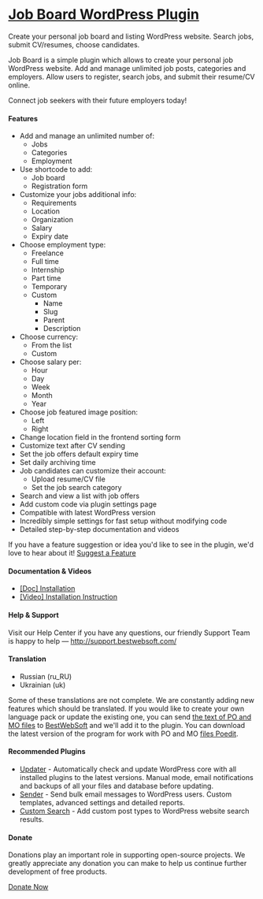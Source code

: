<a href="http://bestwebsoft.com/products/wordpress/plugins/job-board/" target=_blank>Job Board WordPress Plugin</a>
========================

Create your personal job board and listing WordPress website. Search jobs, submit CV/resumes, choose candidates.

<p>Job Board is a simple plugin which allows to create your personal job WordPress website. Add and manage unlimited job posts, categories and employers. Allow users to register, search jobs, and submit their resume/CV online.</p>

<p>Connect job seekers with their future employers today!</p>


<div class='video'></div>


<h4>Features</h4>

<ul>
<li>Add and manage an unlimited number of:

<ul>
<li>Jobs</li>
<li>Categories</li>
<li>Employment</li>
</ul></li>
<li>Use shortcode to add:

<ul>
<li>Job board</li>
<li>Registration form</li>
</ul></li>
<li>Customize your jobs additional info:

<ul>
<li>Requirements</li>
<li>Location</li>
<li>Organization</li>
<li>Salary</li>
<li>Expiry date</li>
</ul></li>
<li>Choose employment type:

<ul>
<li>Freelance</li>
<li>Full time</li>
<li>Internship</li>
<li>Part time</li>
<li>Temporary</li>
<li>Custom

<ul>
<li>Name</li>
<li>Slug</li>
<li>Parent</li>
<li>Description</li>
</ul></li>
</ul></li>
<li>Choose currency:

<ul>
<li>From the list</li>
<li>Custom</li>
</ul></li>
<li>Choose salary per:

<ul>
<li>Hour</li>
<li>Day</li>
<li>Week</li>
<li>Month</li>
<li>Year</li>
</ul></li>
<li>Choose job featured image position:

<ul>
<li>Left</li>
<li>Right</li>
</ul></li>
<li>Change location field in the frontend sorting form</li>
<li>Customize text after CV sending</li>
<li>Set the job offers default expiry time</li>
<li>Set daily archiving time</li>
<li>Job candidates can customize their account:

<ul>
<li>Upload resume/CV file</li>
<li>Set the job search category</li>
</ul></li>
<li>Search and view a list with job offers</li>
<li>Add custom code via plugin settings page</li>
<li>Compatible with latest WordPress version</li>
<li>Incredibly simple settings for fast setup without modifying code</li>
<li>Detailed step-by-step documentation and videos</li>
</ul>

<p>If you have a feature suggestion or idea you'd like to see in the plugin, we'd love to hear about it! <a href="http://support.bestwebsoft.com/hc/en-us/requests/new">Suggest a Feature</a></p>

<h4>Documentation &#38; Videos</h4>

<ul>
<li><a href="https://docs.google.com/document/d/1Lg33uJlVEW6Seo7oio8Dsc0PgOq0iXotTRtyHUHJLCI/">[Doc] Installation</a></li>
<li><a href="http://www.youtube.com/watch?v=-5mDdQmDuIc">[Video] Installation Instruction</a></li>
</ul>

<h4>Help &#38; Support</h4>

<p>Visit our Help Center if you have any questions, our friendly Support Team is happy to help &#8212; <a href="http://support.bestwebsoft.com/">http://support.bestwebsoft.com/</a></p>

<h4>Translation</h4>

<ul>
<li>Russian (ru_RU)</li>
<li>Ukrainian (uk)</li>
</ul>

<p>Some of these translations are not complete. We are constantly adding new features which should be translated. If you would like to create your own language pack or update the existing one, you can send <a href="http://codex.wordpress.org/Translating_WordPress">the text of PO and MO files</a> to <a href="http://support.bestwebsoft.com/hc/en-us/requests/new">BestWebSoft</a> and we'll add it to the plugin. You can download the latest version of the program for work with PO and MO <a href="http://www.poedit.net/download.php">files Poedit</a>.</p>

<h4>Recommended Plugins</h4>

<ul>
<li><a href="http://bestwebsoft.com/products/wordpress/plugins/updater/?k=c9514c3366ba95825f1470bfc8d75f4f">Updater</a> - Automatically check and update WordPress core with all installed plugins to the latest versions. Manual mode, email notifications and backups of all your files and database before updating.</li>
<li><a href="http://bestwebsoft.com/products/wordpress/plugins/sender/?k=ccd218c6d916f9735e3de54ff210e4fe">Sender</a> - Send bulk email messages to WordPress users. Custom templates, advanced settings and detailed reports.</li>
<li><a href="http://bestwebsoft.com/products/wordpress/plugins/custom-search/?k=0320eef03b72c22f7448ab163f612a6d">Custom Search</a> - Add custom post types to WordPress website search results.</li>
</ul>

<h4>Donate</h4>

<p>Donations play an important role in supporting open-source projects. We greatly appreciate any donation you can make to help us continue further development of free products.</p>

<p><a href="http://bestwebsoft.com/donate/">Donate Now</a></p>